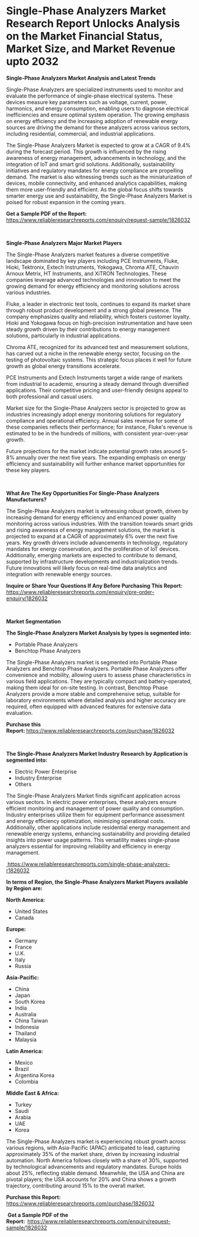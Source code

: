 <p><h1>Single-Phase Analyzers Market Research Report Unlocks Analysis on the Market Financial Status, Market Size, and Market Revenue upto 2032</h1></p><p><strong>Single-Phase Analyzers Market Analysis and Latest Trends</strong></p>
<p><p>Single-Phase Analyzers are specialized instruments used to monitor and evaluate the performance of single-phase electrical systems. These devices measure key parameters such as voltage, current, power, harmonics, and energy consumption, enabling users to diagnose electrical inefficiencies and ensure optimal system operation. The growing emphasis on energy efficiency and the increasing adoption of renewable energy sources are driving the demand for these analyzers across various sectors, including residential, commercial, and industrial applications.</p><p>The Single-Phase Analyzers Market is expected to grow at a CAGR of 9.4% during the forecast period. This growth is influenced by the rising awareness of energy management, advancements in technology, and the integration of IoT and smart grid solutions. Additionally, sustainability initiatives and regulatory mandates for energy compliance are propelling demand. The market is also witnessing trends such as the miniaturization of devices, mobile connectivity, and enhanced analytics capabilities, making them more user-friendly and efficient. As the global focus shifts towards smarter energy use and sustainability, the Single-Phase Analyzers Market is poised for robust expansion in the coming years.</p></p>
<p><strong>Get a Sample PDF of the Report:&nbsp;</strong> <a href="https://www.reliableresearchreports.com/enquiry/request-sample/1826032?utm_campaign=8&utm_medium=2&utm_source=Github&utm_content=ia&utm_term=16042025&utm_id=single-phase-analyzers">https://www.reliableresearchreports.com/enquiry/request-sample/1826032</a></p>
<p>&nbsp;</p>
<p><strong>Single-Phase Analyzers Major Market Players</strong></p>
<p><p>The Single-Phase Analyzers market features a diverse competitive landscape dominated by key players including PCE Instruments, Fluke, Hioki, Tektronix, Extech Instruments, Yokogawa, Chroma ATE, Chauvin Arnoux Metrix, HT Instruments, and XiTRON Technologies. These companies leverage advanced technologies and innovation to meet the growing demand for energy efficiency and monitoring solutions across various industries.</p><p>Fluke, a leader in electronic test tools, continues to expand its market share through robust product development and a strong global presence. The company emphasizes quality and reliability, which fosters customer loyalty. Hioki and Yokogawa focus on high-precision instrumentation and have seen steady growth driven by their contributions to energy management solutions, particularly in industrial applications.</p><p>Chroma ATE, recognized for its advanced test and measurement solutions, has carved out a niche in the renewable energy sector, focusing on the testing of photovoltaic systems. This strategic focus places it well for future growth as global energy transitions accelerate.</p><p>PCE Instruments and Extech Instruments target a wide range of markets from industrial to academic, ensuring a steady demand through diversified applications. Their competitive pricing and user-friendly designs appeal to both professional and casual users.</p><p>Market size for the Single-Phase Analyzers sector is projected to grow as industries increasingly adopt energy monitoring solutions for regulatory compliance and operational efficiency. Annual sales revenue for some of these companies reflects their performance; for instance, Fluke's revenue is estimated to be in the hundreds of millions, with consistent year-over-year growth.</p><p>Future projections for the market indicate potential growth rates around 5-8% annually over the next five years. The expanding emphasis on energy efficiency and sustainability will further enhance market opportunities for these key players.</p></p>
<p>&nbsp;</p>
<p><strong>What Are The Key Opportunities For Single-Phase Analyzers Manufacturers?</strong></p>
<p><p>The Single-Phase Analyzers market is witnessing robust growth, driven by increasing demand for energy efficiency and enhanced power quality monitoring across various industries. With the transition towards smart grids and rising awareness of energy management solutions, the market is projected to expand at a CAGR of approximately 6% over the next five years. Key growth drivers include advancements in technology, regulatory mandates for energy conservation, and the proliferation of IoT devices. Additionally, emerging markets are expected to contribute to demand, supported by infrastructure developments and industrialization trends. Future innovations will likely focus on real-time data analytics and integration with renewable energy sources.</p></p>
<p><strong>Inquire or Share Your Questions If Any Before Purchasing This Report:</strong> <a href="https://www.reliableresearchreports.com/enquiry/pre-order-enquiry/1826032?utm_campaign=8&utm_medium=2&utm_source=Github&utm_content=ia&utm_term=16042025&utm_id=single-phase-analyzers">https://www.reliableresearchreports.com/enquiry/pre-order-enquiry/1826032</a></p>
<p>&nbsp;</p>
<p><strong>Market Segmentation</strong></p>
<p><strong>The Single-Phase Analyzers Market Analysis by types is segmented into:</strong></p>
<p><ul><li>Portable Phase Analyzers</li><li>Benchtop Phase Analyzers</li></ul></p>
<p><p>The Single-Phase Analyzers market is segmented into Portable Phase Analyzers and Benchtop Phase Analyzers. Portable Phase Analyzers offer convenience and mobility, allowing users to assess phase characteristics in various field applications. They are typically compact and battery-operated, making them ideal for on-site testing. In contrast, Benchtop Phase Analyzers provide a more stable and comprehensive setup, suitable for laboratory environments where detailed analysis and higher accuracy are required, often equipped with advanced features for extensive data evaluation.</p></p>
<p><strong>Purchase this Report:&nbsp;</strong><a href="https://www.reliableresearchreports.com/purchase/1826032?utm_campaign=8&utm_medium=2&utm_source=Github&utm_content=ia&utm_term=16042025&utm_id=single-phase-analyzers">https://www.reliableresearchreports.com/purchase/1826032</a></p>
<p>&nbsp;</p>
<p><strong>The Single-Phase Analyzers Market Industry Research by Application is segmented into:</strong></p>
<p><ul><li>Electric Power Enterprise</li><li>Industry Enterprise</li><li>Others</li></ul></p>
<p><p>The Single-Phase Analyzers Market finds significant application across various sectors. In electric power enterprises, these analyzers ensure efficient monitoring and management of power quality and consumption. Industry enterprises utilize them for equipment performance assessment and energy efficiency optimization, minimizing operational costs. Additionally, other applications include residential energy management and renewable energy systems, enhancing sustainability and providing detailed insights into power usage patterns. This versatility makes single-phase analyzers essential for improving reliability and efficiency in energy management.</p></p>
<p><a href="https://www.reliableresearchreports.com/single-phase-analyzers-r1826032?utm_campaign=8&utm_medium=2&utm_source=Github&utm_content=ia&utm_term=16042025&utm_id=single-phase-analyzers">&nbsp;https://www.reliableresearchreports.com/single-phase-analyzers-r1826032</a></p>
<p><strong>In terms of Region, the Single-Phase Analyzers Market Players available by Region are:</strong></p>
<p>
    <p> <strong> North America: </strong>
        <ul>
            <li>United States</li>
            <li>Canada</li>
        </ul>
        </p> 
    <p> <strong> Europe: </strong>
        <ul>
            <li>Germany</li>
            <li>France</li>
            <li>U.K.</li>
            <li>Italy</li>
            <li>Russia</li>
        </ul>
        </p> 
    <p> <strong> Asia-Pacific: </strong>
        <ul>
            <li>China</li>
            <li>Japan</li>
            <li>South Korea</li>
            <li>India</li>
            <li>Australia</li>
            <li>China Taiwan</li>
            <li>Indonesia</li>
            <li>Thailand</li>
            <li>Malaysia</li>
        </ul>
        </p> 
    <p> <strong> Latin America: </strong>
        <ul>
            <li>Mexico</li>
            <li>Brazil</li>
            <li>Argentina Korea</li>
            <li>Colombia</li>
        </ul>
        </p> 
    <p> <strong> Middle East & Africa: </strong>
        <ul>
            <li>Turkey</li>
            <li>Saudi</li>
            <li>Arabia</li>
            <li>UAE</li>
            <li>Korea</li>
        </ul>
    </p>
    </p>
<p><p>The Single-Phase Analyzers market is experiencing robust growth across various regions, with Asia-Pacific (APAC) anticipated to lead, capturing approximately 35% of the market share, driven by increasing industrial automation. North America follows closely with a share of 30%, supported by technological advancements and regulatory mandates. Europe holds about 25%, reflecting stable demand. Meanwhile, the USA and China are pivotal players; the USA accounts for 20% and China shows a growth trajectory, contributing around 15% to the overall market.</p></p>
<p><strong>Purchase this Report: </strong><a href="https://www.reliableresearchreports.com/purchase/1826032?utm_campaign=8&utm_medium=2&utm_source=Github&utm_content=ia&utm_term=16042025&utm_id=single-phase-analyzers">https://www.reliableresearchreports.com/purchase/1826032</a></p>
<p>&nbsp;<strong>Get a Sample PDF of the Report:&nbsp;&nbsp;</strong><a href="https://www.reliableresearchreports.com/enquiry/request-sample/1826032?utm_campaign=8&utm_medium=2&utm_source=Github&utm_content=ia&utm_term=16042025&utm_id=single-phase-analyzers">https://www.reliableresearchreports.com/enquiry/request-sample/1826032</a></p>
<p><strong></strong></p>
<p><p></p><p></p><p></p></p>